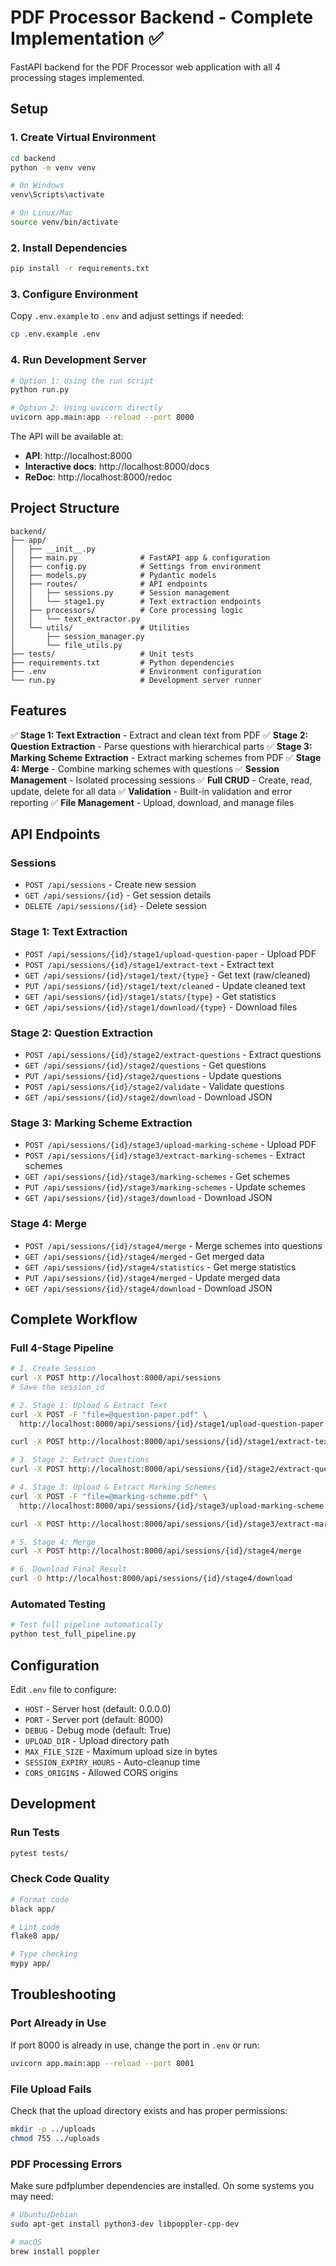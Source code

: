 # PDF Processor Backend - Complete Implementation ✅

FastAPI backend for the PDF Processor web application with all 4 processing stages implemented.

## Setup

### 1. Create Virtual Environment

```bash
cd backend
python -m venv venv

# On Windows
venv\Scripts\activate

# On Linux/Mac
source venv/bin/activate
```

### 2. Install Dependencies

```bash
pip install -r requirements.txt
```

### 3. Configure Environment

Copy `.env.example` to `.env` and adjust settings if needed:

```bash
cp .env.example .env
```

### 4. Run Development Server

```bash
# Option 1: Using the run script
python run.py

# Option 2: Using uvicorn directly
uvicorn app.main:app --reload --port 8000
```

The API will be available at:
- **API**: http://localhost:8000
- **Interactive docs**: http://localhost:8000/docs
- **ReDoc**: http://localhost:8000/redoc

## Project Structure

```
backend/
├── app/
│   ├── __init__.py
│   ├── main.py              # FastAPI app & configuration
│   ├── config.py            # Settings from environment
│   ├── models.py            # Pydantic models
│   ├── routes/              # API endpoints
│   │   ├── sessions.py      # Session management
│   │   └── stage1.py        # Text extraction endpoints
│   ├── processors/          # Core processing logic
│   │   └── text_extractor.py
│   └── utils/               # Utilities
│       ├── session_manager.py
│       └── file_utils.py
├── tests/                   # Unit tests
├── requirements.txt         # Python dependencies
├── .env                     # Environment configuration
└── run.py                   # Development server runner
```

## Features

✅ **Stage 1: Text Extraction** - Extract and clean text from PDF
✅ **Stage 2: Question Extraction** - Parse questions with hierarchical parts
✅ **Stage 3: Marking Scheme Extraction** - Extract marking schemes from PDF
✅ **Stage 4: Merge** - Combine marking schemes with questions
✅ **Session Management** - Isolated processing sessions
✅ **Full CRUD** - Create, read, update, delete for all data
✅ **Validation** - Built-in validation and error reporting
✅ **File Management** - Upload, download, and manage files

## API Endpoints

### Sessions
- `POST /api/sessions` - Create new session
- `GET /api/sessions/{id}` - Get session details
- `DELETE /api/sessions/{id}` - Delete session

### Stage 1: Text Extraction
- `POST /api/sessions/{id}/stage1/upload-question-paper` - Upload PDF
- `POST /api/sessions/{id}/stage1/extract-text` - Extract text
- `GET /api/sessions/{id}/stage1/text/{type}` - Get text (raw/cleaned)
- `PUT /api/sessions/{id}/stage1/text/cleaned` - Update cleaned text
- `GET /api/sessions/{id}/stage1/stats/{type}` - Get statistics
- `GET /api/sessions/{id}/stage1/download/{type}` - Download files

### Stage 2: Question Extraction
- `POST /api/sessions/{id}/stage2/extract-questions` - Extract questions
- `GET /api/sessions/{id}/stage2/questions` - Get questions
- `PUT /api/sessions/{id}/stage2/questions` - Update questions
- `POST /api/sessions/{id}/stage2/validate` - Validate questions
- `GET /api/sessions/{id}/stage2/download` - Download JSON

### Stage 3: Marking Scheme Extraction
- `POST /api/sessions/{id}/stage3/upload-marking-scheme` - Upload PDF
- `POST /api/sessions/{id}/stage3/extract-marking-schemes` - Extract schemes
- `GET /api/sessions/{id}/stage3/marking-schemes` - Get schemes
- `PUT /api/sessions/{id}/stage3/marking-schemes` - Update schemes
- `GET /api/sessions/{id}/stage3/download` - Download JSON

### Stage 4: Merge
- `POST /api/sessions/{id}/stage4/merge` - Merge schemes into questions
- `GET /api/sessions/{id}/stage4/merged` - Get merged data
- `GET /api/sessions/{id}/stage4/statistics` - Get merge statistics
- `PUT /api/sessions/{id}/stage4/merged` - Update merged data
- `GET /api/sessions/{id}/stage4/download` - Download JSON

## Complete Workflow

### Full 4-Stage Pipeline

```bash
# 1. Create Session
curl -X POST http://localhost:8000/api/sessions
# Save the session_id

# 2. Stage 1: Upload & Extract Text
curl -X POST -F "file=@question-paper.pdf" \
  http://localhost:8000/api/sessions/{id}/stage1/upload-question-paper

curl -X POST http://localhost:8000/api/sessions/{id}/stage1/extract-text

# 3. Stage 2: Extract Questions
curl -X POST http://localhost:8000/api/sessions/{id}/stage2/extract-questions

# 4. Stage 3: Upload & Extract Marking Schemes
curl -X POST -F "file=@marking-scheme.pdf" \
  http://localhost:8000/api/sessions/{id}/stage3/upload-marking-scheme

curl -X POST http://localhost:8000/api/sessions/{id}/stage3/extract-marking-schemes?start_page=8

# 5. Stage 4: Merge
curl -X POST http://localhost:8000/api/sessions/{id}/stage4/merge

# 6. Download Final Result
curl -O http://localhost:8000/api/sessions/{id}/stage4/download
```

### Automated Testing

```bash
# Test full pipeline automatically
python test_full_pipeline.py
```

## Configuration

Edit `.env` file to configure:

- `HOST` - Server host (default: 0.0.0.0)
- `PORT` - Server port (default: 8000)
- `DEBUG` - Debug mode (default: True)
- `UPLOAD_DIR` - Upload directory path
- `MAX_FILE_SIZE` - Maximum upload size in bytes
- `SESSION_EXPIRY_HOURS` - Auto-cleanup time
- `CORS_ORIGINS` - Allowed CORS origins

## Development

### Run Tests

```bash
pytest tests/
```

### Check Code Quality

```bash
# Format code
black app/

# Lint code
flake8 app/

# Type checking
mypy app/
```

## Troubleshooting

### Port Already in Use

If port 8000 is already in use, change the port in `.env` or run:

```bash
uvicorn app.main:app --reload --port 8001
```

### File Upload Fails

Check that the upload directory exists and has proper permissions:

```bash
mkdir -p ../uploads
chmod 755 ../uploads
```

### PDF Processing Errors

Make sure pdfplumber dependencies are installed. On some systems you may need:

```bash
# Ubuntu/Debian
sudo apt-get install python3-dev libpoppler-cpp-dev

# macOS
brew install poppler
```
